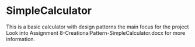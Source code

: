 # SimpleCalculator
This is a basic calculator with design patterns the main focus for the project
Look into Assignment 8-CreationalPattern-SimpleCalculator.docx for more information. 
